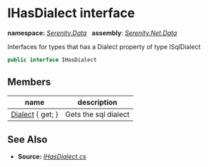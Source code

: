# IHasDialect interface
**namespace:** *[Serenity.Data](../README.md#serenity.data-namespace)*   **assembly**: *[Serenity.Net.Data](../README.md)*

Interfaces for types that has a Dialect property of type ISqlDialect

```csharp
public interface IHasDialect
```

## Members

| name | description |
| --- | --- |
| [Dialect](IHasDialect/Dialect.md) { get; } | Gets the sql dialect |

## See Also

* **Source:** *[IHasDialect.cs](https://github.com/serenity-is/Serenity/blob/master/src/Serenity.Net.Data/Connections/IHasDialect.cs)*